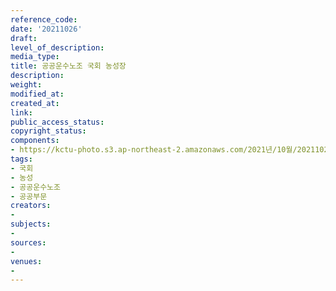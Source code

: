 ```yaml
---
reference_code: 
date: '20211026'
draft: 
level_of_description: 
media_type: 
title: 공공운수노조 국회 농성장
description: 
weight: 
modified_at: 
created_at: 
link: 
public_access_status: 
copyright_status: 
components:
- https://kctu-photo.s3.ap-northeast-2.amazonaws.com/2021년/10월/20211026-공공운수노조+국회+농성장_국회_농성_공공운수노조_공공부문/_5D40634.jpg
tags:
- 국회
- 농성
- 공공운수노조
- 공공부문
creators:
- 
subjects:
- 
sources:
- 
venues:
- 
---
```

